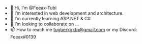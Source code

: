 - 👋 Hi, I’m @Feeax-Tubi
- 👀 I’m interested in web development and architecture.
- 🌱 I’m currently learning ASP.NET & C#
- 💞️ I’m looking to collaborate on ...
- 📫 How to reach me tugberkgktp@gmail.com or my Discord: Feeax#0139

<!---
Feeax-Tubi/Feeax-Tubi is a ✨ special ✨ repository because its `README.md` (this file) appears on your GitHub profile.
You can click the Preview link to take a look at your changes.
--->
